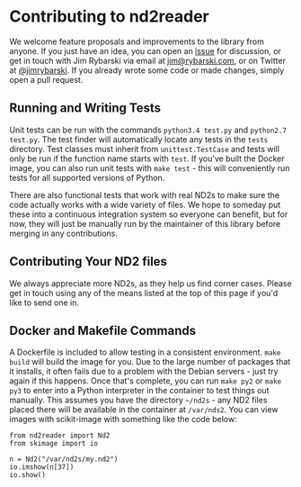 # Contributing to nd2reader

We welcome feature proposals and improvements to the library from anyone. If you just have an idea, you can open an [issue](https://github.com/jimrybarski/nd2reader/issues) for
discussion, or get in touch with Jim Rybarski via email at jim@rybarski.com, or on Twitter at [@jimrybarski](https://twitter.com/jimrybarski). If you already wrote some code or made changes, simply open a pull
request.

## Running and Writing Tests

Unit tests can be run with the commands `python3.4 test.py` and `python2.7 test.py`. The test finder will automatically locate any tests in the `tests` directory. Test classes
must inherit from `unittest.TestCase` and tests will only be run if the function name starts with `test`. If you've built the Docker image, you can also run unit tests with
`make test` - this will conveniently run tests for all supported versions of Python.

There are also functional tests that work with real ND2s to make sure the code actually works with a wide variety of files. We hope to someday put these into a continuous integration
system so everyone can benefit, but for now, they will just be manually run by the maintainer of this library before merging in any contributions.

## Contributing Your ND2 files

We always appreciate more ND2s, as they help us find corner cases. Please get in touch using any of the means listed at the top of this page if you'd like to send one in.

## Docker and Makefile Commands

A Dockerfile is included to allow testing in a consistent environment. `make build` will build the image for you. Due to the large number of packages that it installs, it often
fails due to a problem with the Debian servers - just try again if this happens. Once that's complete, you can run `make py2` or `make py3` to enter into a Python interpreter in
the container to test things out manually. This assumes you have the directory `~/nd2s` - any ND2 files placed there will be available in the container at `/var/nds2`. You can
view images with scikit-image with something like the code below:

```
from nd2reader import Nd2
from skimage import io

n = Nd2("/var/nd2s/my.nd2")
io.imshow(n[37])
io.show()
```
